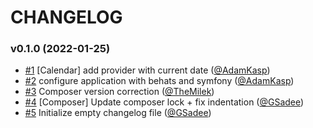 # CHANGELOG

### v0.1.0 (2022-01-25)

- [#1](https://github.com/Sylius/Calendar/issues/1) [Calendar] add provider with current date ([@AdamKasp](https://github.com/AdamKasp))
- [#2](https://github.com/Sylius/Calendar/issues/2) configure application with behats and symfony ([@AdamKasp](https://github.com/AdamKasp))
- [#3](https://github.com/Sylius/Calendar/issues/3) Composer version correction ([@TheMilek](https://github.com/TheMilek))
- [#4](https://github.com/Sylius/Calendar/issues/4) [Composer] Update composer lock + fix indentation ([@GSadee](https://github.com/GSadee))
- [#5](https://github.com/Sylius/Calendar/issues/5) Initialize empty changelog file ([@GSadee](https://github.com/GSadee))
